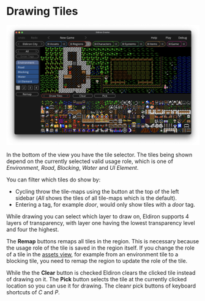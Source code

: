 # Drawing Tiles

![Regions Draw Tiles](images/regions_draw_tiles.png)

In the bottom of the view you have the tile selector. The tiles being shown depend on the currently selected valid usage role, which is one of *Environment*, *Road*, *Blocking*, *Water* and *UI Element*.

You can filter which tiles do show by:

- Cycling throw the tile-maps using the button at the top of the left sidebar (*All* shows the tiles of all tile-maps which is the default).
- Entering a tag, for example *door*, would only show tiles with a *door* tag.

While drawing you can select which layer to draw on, Eldiron supports 4 layers of transparency, with layer one having the lowest transparency level and four the highest.

The **Remap** buttons remaps all tiles in the region. This is necessary because the usage role of the tile is saved in the region itself. If you change the role of a tile in the [assets view](./assets.md), for example from an environment tile to a blocking tile, you need to remap the region to update the role of the tile.

While the the **Clear** button is checked Eldiron clears the clicked tile instead of drawing on it. The **Pick** button selects the tile at the currently clicked location so you can use it for drawing. The cleanr pick buttons of keyboard shortcuts of *C* and *P*.